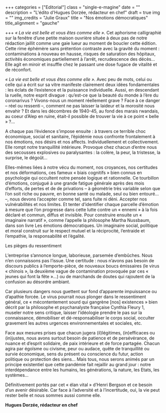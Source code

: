 +++
categories = ["Editorial"]
class = "single-e-magine"
date = ""
description = "L'édito d'Hugues Dorzée, rédacteur en chef"
draft = true
img = ""
img_credits = "Julie Graux"
title = "Nos émotions démocratiques"
title_alignment = "gauche"

+++
_« La vie est belle et vous êtes comme elle »._ Cet aphorisme calligraphié sur la fenêtre d’une petite maison ouvrière située à deux pas de notre rédaction jaillit comme une gaie lueur au moment de boucler cette édition. Cette rime éphémère sans prétention contraste avec la gravité du moment : contaminations à nouveau en hausse, risques de saturation des hôpitaux, activités économiques partiellement à l’arrêt, recrudescence des décès… Elle agit en miroir et insuffle chez le passant une dose fugace de vitalité et de réconfort.

_« La vie est belle et vous êtes comme elle »._ Avec peu de mots, celui ou celle qui a écrit sur sa vitre manifeste clairement deux idées fondamentales : les éclats de l’existence et la puissance individuelle. Aussi, en descendant la ruelle, notre esprit divague : qu’est-ce que la beauté du monde à l’ère du coronarivus ? Vivons-nous un moment réellement grave ? Face à ce danger – réel ou ressenti –, comment ne pas laisser la laideur et la morosité nous envahir ? Et dans les décombres de 1940-45, au fond des marais rwandais, au coeur d’Alep en ruine, était-il possible de trouver la vie à ce point « belle » ?...

A chaque pas l’évidence s’impose ensuite : à travers ce terrible choc économique, social et sanitaire, l’épidémie nous confronte frontalement à nos émotions, nos désirs et nos affects. Individuellement et collectivement. Elle rompt notre tranquillité intérieure. Provoque chez chacun d’entre nous des secousses explosives ou paralysantes : la colère, la peur, la tristesse, la surprise, le dégoût...

Elles-mêmes liées à notre vécu du moment, nos croyances, nos certitudes et nos déformations, ces fameux « biais cognitifs » bien connus en psychologie qui occultent notre pensée logique et rationnelle. Ce tourbillon d’émotions, conjugué à une grande fatigue générale après des mois d’efforts, de pertes et de de privations – à géométrie très variable selon que l’on soit riche ou pauvre, en bonne santé ou malade, seul ou bien entouré… –, nous devons l’accepter comme tel, sans fuite ni déni. Accepter nos vulnérabilités et nos limites. Et tenter d’identifier chaque parcelle d’émotion à mesure que l’on progresse dans cette lutte contre un « ennemi » à la fois déclaré et commun, diffus et invisible. Pour construire ensuite un « imaginaire narratif », comme l’appelle la philosophe Martha Nussbaum, dans son livre Les émotions démocratiques. Un imaginaire social, politique et moral construit sur le respect mutuel et la réciprocité, l’entraide et l’empathie, la responsabilité et l’égalité.

Les pièges du ressentiment

L’entreprise s’annonce longue, laborieuse, parsemée d’embûches. Nous n’en connaissons pas l’issue. Une certitude : nous n’avons pas besoin de discours publics à l’emporte-pièce, de nouveaux boucs émissaires (le virus « chinois », la deuxième vague de contamination provoquée par ces « jeunes qui font la fête »…) ou de marchands de doutes qui rajoutent de la confusion au désordre ambiant. 

Car plusieurs dangers nous guettent sur fond d’apparente impuissance ou d’apathie forcée. Le virus pourrait nous plonger dans le ressentiment général, ce « mécontentement sourd qui gangrène \[nos\] existences » bien décrit par la philosophe et psychanalyste française Cynthia Fleury 1, museler notre sens critique, laisser l’idéologie prendre le pas sur la connaissance, démobiliser et dé-responsabiliser le corps social, occulter gravement les autres urgences environnementales et sociales, etc.

Face aux mesures prises que chacun jugera (il)légitimes, (in)efficaces ou (in)justes, nous avons surtout besoin de patience et de persévérance, de nuance et d’esprit solidaire, de paix intérieure et de force partagée. Chacun agira par égoïsme ou civisme, peur ou audace, quête de tranquillité ou survie économique, sens du présent ou conscience du futur, action politique ou protection des siens… Mais tous, nous serons animés par un principe existentiel que cette pandémie fait rejaillir au grand jour : notre interdépendance entre les humains, les générations, la nature, les Etats, les systèmes…

Définitivement portés par cet « élan vital » d’Henri Bergson et ce besoin d’un avenir désirable. Car face à l’adversité et à l’incertitude, oui, la vie peut rester belle et nous sommes aussi comme elle.

**Hugues Dorzée, rédacteur en chef**